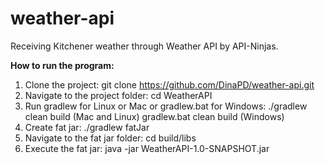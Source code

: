 # weather-api
Receiving Kitchener weather through Weather API by API-Ninjas.

**How to run the program:**

1. Clone the project: git clone https://github.com/DinaPD/weather-api.git
2. Navigate to the project folder: cd WeatherAPI
3. Run gradlew for Linux or Mac or gradlew.bat for Windows: ./gradlew clean build (Mac and Linux) gradlew.bat clean build (Windows)
4. Create fat jar: ./gradlew fatJar
5. Navigate to the fat jar folder: cd build/libs
6. Execute the fat jar: java -jar WeatherAPI-1.0-SNAPSHOT.jar
